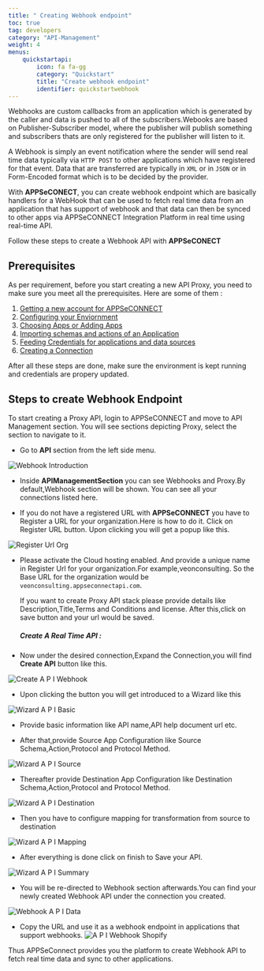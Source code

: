 ```yaml
---
title: " Creating Webhook endpoint"
toc: true
tag: developers
category: "API-Management"
weight: 4
menus: 
    quickstartapi: 
        icon: fa fa-gg
        category: "Quickstart"
        title: "Create webhook endpoint" 
        identifier: quickstartwebhook
---
```

Webhooks are custom callbacks from an application which is generated by the caller and 
data is pushed to all of the subscribers.Webooks are based on Publisher-Subscriber model,
where the publisher will publish something and subscribers thats are only registered for
the publisher will listen to it. 

A Webhook is simply an event notification where the sender will send real time data 
typically via `HTTP POST` to other applications which have registered for that event. 
Data that are transferred are typically in `XML` or in `JSON` or in Form-Encoded format 
which is to be decided by the provider.

With **APPSeCONECT**, you can create webhook endpoint which are basically handlers for a 
WebHook that can be used to fetch real time data from an application that has support 
of webhook and that data can then be synced to other apps via APPSeCONNECT Integration 
Platform in real time using real-time API.

Follow these steps to create a Webhook API with **APPSeCONECT**

## Prerequisites

As per requirement, before you start creating a new API Proxy, you need to make sure you meet all the 
prerequisites. Here are some of them : 

1. [Getting a new account for APPSeCONNECT](/home/)
2. [Configuring your Enviornment](/deployment/Enviornment-Overview/)
3. [Choosing Apps or Adding Apps](/getting-started/#choosing-application)
4. [Importing schemas and actions of an Application]()
5. [Feeding Credentials for applications and data sources](/connectors/OLEDB-Adapter-Cloud/)
5. [Creating a Connection](/getting-started/#creating-connection--executing-the-touchpoint)

After all these steps are done, make sure the environment is kept running and credentials are propery updated. 

## Steps to create Webhook Endpoint

To start creating a Proxy API, login to APPSeCONNECT and move to API Management section. You will see sections 
depicting Proxy, select the section to navigate to it.

* Go to **API** section from the left side menu.

![Webhook Introduction](/staticfiles/api-management/media/Webhook-Introduction.PNG)

*  Inside **APIManagementSection** you can see Webhooks and Proxy.By default,Webhook section will be
   shown. You can see all your connections listed here.

* If you do not have a registered URL with **APPSeCONNECT** you have to Register a URL for your organization.Here is how to do it.
  Click on Register URL button. Upon clicking you will get a  popup like this.

![Register Url Org](/staticfiles/api-management/media/register-url-org.PNG)

* Please activate the Cloud hosting enabled. And provide a unique name in Register Url for your organization.For example,veonconsulting.
  So the Base URL for the organization would be `veonconsulting.appseconnectapi.com`.
  
  If you want to create Proxy API stack please provide details like Description,Title,Terms and Conditions and license.
  After this,click on save button and your url would be saved.

  ##### Create A Real Time API :

* Now under the desired connection,Expand the Connection,you will find **Create API** button like this.

![Create A P I Webhook](/staticfiles/api-management/media/CreateAPI_webhook.PNG)

* Upon clicking the button you will get introduced to a Wizard like this

![Wizard A P I Basic](/staticfiles/api-management/media/Wizard-API-Basic.PNG)

* Provide basic information like API name,API help document url etc.

* After that,provide Source App Configuration like Source Schema,Action,Protocol and Protocol Method.

![Wizard A P I Source](/staticfiles/api-management/media/Wizard-API-Source.PNG)

* Thereafter provide Destination App Configuration like Destination Schema,Action,Protocol and Protocol Method.

![Wizard A P I Destination](/staticfiles/api-management/media/Wizard-API-Destination.PNG)

* Then you have to configure mapping for transformation from source to destination

![Wizard A P I Mapping](/staticfiles/api-management/media/Wizard-API-Mapping.PNG)

* After everything is done click on finish to Save your API.

![Wizard A P I Summary](/staticfiles/api-management/media/Wizard-API-Summary.PNG)

* You will be re-directed to Webhook section afterwards.You can find your newly created Webhook API
 under the connection you created.

![Webhook A P I Data](/staticfiles/api-management/media/Webhook-API-Data.PNG)

* Copy the URL and use it as a webhook endpoint in applications that support webhooks.
![A P I Webhook Shopify](/staticfiles/api-management/media/API-Webhook-shopify.PNG) 

Thus APPSeConnect provides you the platform to create Webhook API to fetch real time data and sync to other applications.    

